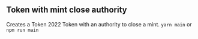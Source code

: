 ## Token with mint close authority

Creates a Token 2022 Token with an authority to close a mint. `yarn main` or
`npm run main`
